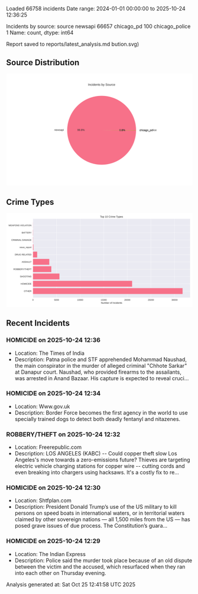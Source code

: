 
Loaded 66758 incidents
Date range: 2024-01-01 00:00:00 to 2025-10-24 12:36:25

Incidents by source:
source
newsapi           66657
chicago_pd          100
chicago_police        1
Name: count, dtype: int64

Report saved to reports/latest_analysis.md
bution.svg)

## Source Distribution
![Source Distribution](images/source_distribution.svg)

## Crime Types
![Crime Types](images/crime_types.svg)

## Recent Incidents

### HOMICIDE on 2025-10-24 12:36
- Location: The Times of India
- Description: Patna police and STF apprehended Mohammad Naushad, the main conspirator in the murder of alleged criminal "Chhote Sarkar" at Danapur court. Naushad, who provided firearms to the assailants, was arrested in Anand Bazaar. His capture is expected to reveal cruci…


### HOMICIDE on 2025-10-24 12:34
- Location: Www.gov.uk
- Description: Border Force becomes the first agency in the world to use specially trained dogs to detect both deadly fentanyl and nitazenes.


### ROBBERY/THEFT on 2025-10-24 12:32
- Location: Freerepublic.com
- Description: LOS ANGELES (KABC) -- Could copper theft slow Los Angeles's move towards a zero-emissions future? Thieves are targeting electric vehicle charging stations for copper wire -- cutting cords and even breaking into chargers using hacksaws. It's a costly fix to re…


### HOMICIDE on 2025-10-24 12:30
- Location: Shtfplan.com
- Description: President Donald Trump’s use of the US military to kill persons on speed boats in international waters, or in territorial waters claimed by other sovereign nations — all 1,500 miles from the US — has posed grave issues of due process. The Constitution’s guara…


### HOMICIDE on 2025-10-24 12:29
- Location: The Indian Express
- Description: Police said the murder took place because of an old dispute between the victim and the accused, which resurfaced when they ran into each other on Thursday evening.

Analysis generated at: Sat Oct 25 12:41:58 UTC 2025
